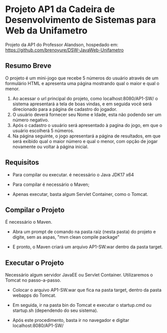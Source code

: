 # Projeto AP1 da Cadeira de Desenvolvimento de Sistemas para Web da Unifametro

Projeto da AP1 do Professor Alandson, hospedado em: https://github.com/brenoyure/DSW-JavaWeb-Unifametro

## Resumo Breve
O projeto é um mini-jogo que recebe 5 números do usuário através de um formulário HTML e apresenta uma página mostrando qual o maior e qual o menor.

1. Ao acessar o url principal do projeto, como localhost:8080/AP1-SW/ o sistema apresentará a tela de boas vindas, e em seguida você será direcionado para a página de cadastro do jogador.
2. O usuário deverá fornecer seu Nome e Idade, esta não podendo ser um número negativo.
3. Após o cadastro o usuário será apresentado à pagina do jogo, em que o usuário escolherá 5 números.
4. Na página seguinte, o jogo apresentará a página de resultados, em que será exibido qual o maior número e qual o menor, com opção de jogar novamente ou voltar à página inicial.

## Requisitos
- Para compilar ou executar. é necessário o Java JDK17 x64

- Para compilar é necessário o Maven;

- Apenas executar, basta algum Servlet Container, como o Tomcat.

## Compilar o Projeto
É necessário o Maven.

- Abra um prompt de comando na pasta raiz (nesta pasta) do projeto e digite, sem as aspas, "mvn clean compile package"

- E pronto, o Maven criará um arquivo AP1-SW.war dentro da pasta target.

## Executar o Projeto
Necessário algum servidor JavaEE ou Servlet Container.
Utilizaremos o Tomcat no passo-a-passo.

- Colocar o arquivo AP1-SW.war que fica na pasta target, dentro da pasta webapps do Tomcat.

- Em seguida, ir na pasta bin do Tomcat e executar o startup.cmd ou startup.sh (dependendo do seu sistema).

- Após este procedimento, basta ir no navegador e digitar localhost:8080/AP1-SW/
